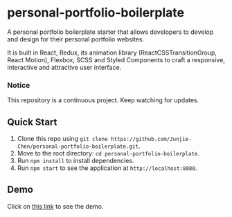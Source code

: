 # personal-portfolio-boilerplate

A personal portfolio boilerplate starter that allows developers to develop and design for their personal portfolio websites.

It is built in React, Redux, its animation library (ReactCSSTransitionGroup, React Motion), Flexbox, SCSS and Styled Components to craft a responsive, interactive and attractive user interface.

### Notice

This repository is a continuous project. Keep watching for updates.

## Quick Start

1. Clone this repo using `git clone https://github.com/Junjie-Chen/personal-portfolio-boilerplate.git`.
2. Move to the root directory: `cd personal-portfolio-boilerplate`.
3. Run `npm install` to install dependencies.
4. Run `npm start` to see the application at `http://localhost:8080`.

## Demo

Click on [this link](https://personal-portfolio-boilerplate.herokuapp.com/) to see the demo.
